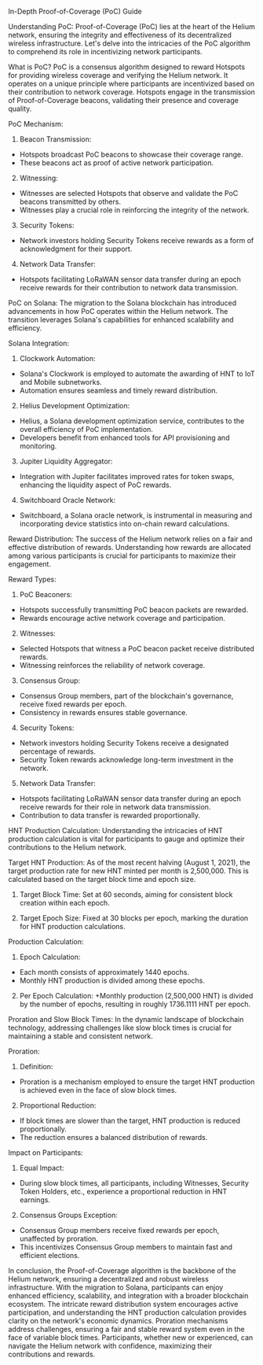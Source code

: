In-Depth Proof-of-Coverage (PoC) Guide

Understanding PoC:
Proof-of-Coverage (PoC) lies at the heart of the Helium network, ensuring the integrity and effectiveness of its decentralized wireless infrastructure. Let's delve into the intricacies of the PoC algorithm to comprehend its role in incentivizing network participants.

What is PoC?
PoC is a consensus algorithm designed to reward Hotspots for providing wireless coverage and verifying the Helium network. It operates on a unique principle where participants are incentivized based on their contribution to network coverage. Hotspots engage in the transmission of Proof-of-Coverage beacons, validating their presence and coverage quality.

PoC Mechanism:

1. Beacon Transmission:
+ Hotspots broadcast PoC beacons to showcase their coverage range.
+ These beacons act as proof of active network participation.

2. Witnessing:
+ Witnesses are selected Hotspots that observe and validate the PoC beacons transmitted by others.
+ Witnesses play a crucial role in reinforcing the integrity of the network.

3. Security Tokens:
+ Network investors holding Security Tokens receive rewards as a form of acknowledgment for their support.

4. Network Data Transfer:
+ Hotspots facilitating LoRaWAN sensor data transfer during an epoch receive rewards for their contribution to network data transmission.

PoC on Solana:
The migration to the Solana blockchain has introduced advancements in how PoC operates within the Helium network. The transition leverages Solana's capabilities for enhanced scalability and efficiency.

Solana Integration:

1. Clockwork Automation:
+ Solana's Clockwork is employed to automate the awarding of HNT to IoT and Mobile subnetworks.
+ Automation ensures seamless and timely reward distribution.

2. Helius Development Optimization:
+ Helius, a Solana development optimization service, contributes to the overall efficiency of PoC implementation.
+ Developers benefit from enhanced tools for API provisioning and monitoring.

3. Jupiter Liquidity Aggregator:
+ Integration with Jupiter facilitates improved rates for token swaps, enhancing the liquidity aspect of PoC rewards.

4. Switchboard Oracle Network:
+ Switchboard, a Solana oracle network, is instrumental in measuring and incorporating device statistics into on-chain reward calculations.

Reward Distribution:
The success of the Helium network relies on a fair and effective distribution of rewards. Understanding how rewards are allocated among various participants is crucial for participants to maximize their engagement.

Reward Types:

1. PoC Beaconers:
+ Hotspots successfully transmitting PoC beacon packets are rewarded.
+ Rewards encourage active network coverage and participation.
  
2. Witnesses:
+ Selected Hotspots that witness a PoC beacon packet receive distributed rewards.
+ Witnessing reinforces the reliability of network coverage.

3. Consensus Group:
+ Consensus Group members, part of the blockchain's governance, receive fixed rewards per epoch.
+ Consistency in rewards ensures stable governance.

4. Security Tokens:
+ Network investors holding Security Tokens receive a designated percentage of rewards.
+ Security Token rewards acknowledge long-term investment in the network.

5. Network Data Transfer:
+ Hotspots facilitating LoRaWAN sensor data transfer during an epoch receive rewards for their role in network data transmission.
+ Contribution to data transfer is rewarded proportionally.

HNT Production Calculation:
Understanding the intricacies of HNT production calculation is vital for participants to gauge and optimize their contributions to the Helium network.

Target HNT Production:
As of the most recent halving (August 1, 2021), the target production rate for new HNT minted per month is 2,500,000. This is calculated based on the target block time and epoch size.

1. Target Block Time:
Set at 60 seconds, aiming for consistent block creation within each epoch.

3. Target Epoch Size:
Fixed at 30 blocks per epoch, marking the duration for HNT production calculations.

Production Calculation:

1. Epoch Calculation:
+ Each month consists of approximately 1440 epochs.
+ Monthly HNT production is divided among these epochs.

2. Per Epoch Calculation:
+Monthly production (2,500,000 HNT) is divided by the number of epochs, resulting in roughly 1736.1111 HNT per epoch.

Proration and Slow Block Times:
In the dynamic landscape of blockchain technology, addressing challenges like slow block times is crucial for maintaining a stable and consistent network.

Proration:

1. Definition:
+ Proration is a mechanism employed to ensure the target HNT production is achieved even in the face of slow block times.

2. Proportional Reduction:
+ If block times are slower than the target, HNT production is reduced proportionally.
+ The reduction ensures a balanced distribution of rewards.

Impact on Participants:
1. Equal Impact:
+ During slow block times, all participants, including Witnesses, Security Token Holders, etc., experience a proportional reduction in HNT earnings.

2. Consensus Groups Exception:
+ Consensus Group members receive fixed rewards per epoch, unaffected by proration.
+ This incentivizes Consensus Group members to maintain fast and efficient elections.

In conclusion, the Proof-of-Coverage algorithm is the backbone of the Helium network, ensuring a decentralized and robust wireless infrastructure. With the migration to Solana, participants can enjoy enhanced efficiency, scalability, and integration with a broader blockchain ecosystem. The intricate reward distribution system encourages active participation, and understanding the HNT production calculation provides clarity on the network's economic dynamics. Proration mechanisms address challenges, ensuring a fair and stable reward system even in the face of variable block times. Participants, whether new or experienced, can navigate the Helium network with confidence, maximizing their contributions and rewards.





